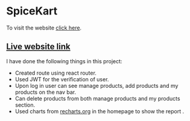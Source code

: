 # SpiceKart

To visit the website [click here](https://spicy-kart.web.app/).

## [Live website link](https://spicy-kart.web.app/)

I have done the following things in this project:
- Created route using react router.
- Used JWT for the verification of user.
- Upon log in user can see manage products, add products and my products on the nav bar.
- Can delete products from both manage products and my products section. 
- Used charts from [recharts.org](https://recharts.org/) in the homepage to show the report .
